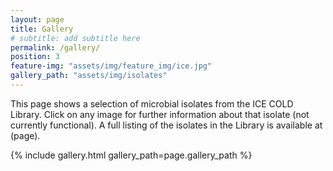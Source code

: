 ```yaml
---
layout: page
title: Gallery
# subtitle: add subtitle here
permalink: /gallery/
position: 3
feature-img: "assets/img/feature_img/ice.jpg"
gallery_path: "assets/img/isolates"
---
```


This page shows a selection of microbial isolates from the ICE COLD Library. Click on any image for further information about that isolate (not currently functional). A full listing of the isolates in the Library is available at (page).

{% include gallery.html gallery_path=page.gallery_path %}
